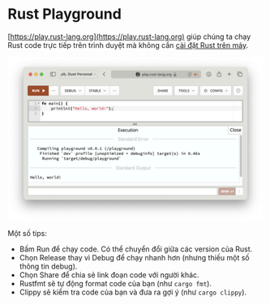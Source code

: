# Rust Playground

[https://play.rust-lang.org](https://play.rust-lang.org) giúp chúng ta chạy Rust code trực tiếp trên trình duyệt mà không cần [cài đặt Rust trên máy](./installation.md).

![](./plaground.png)

Một số tips:

- Bấm Run để chạy code. Có thể chuyển đổi giữa các version của Rust.
- Chọn Release thay vì Debug để chạy nhanh hơn (nhưng thiếu một số thông tin debug).
- Chọn Share để chia sẻ link đoạn code với người khác.
- Rustfmt sẽ tự động format code của bạn (như `cargo fmt`).
- Clippy sẽ kiểm tra code của bạn và đưa ra gợi ý (như `cargo clippy`).
